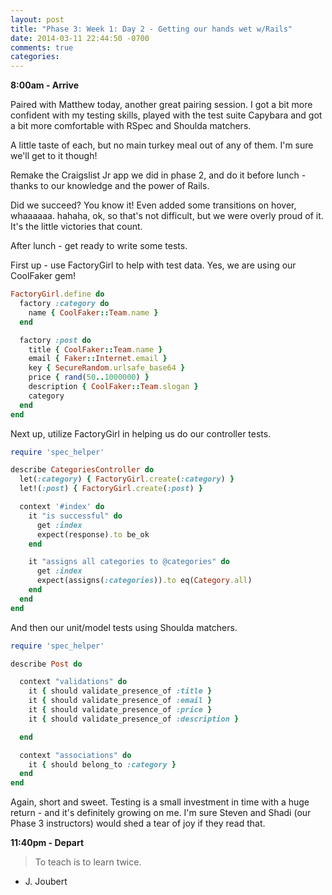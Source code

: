 ```yaml
---
layout: post
title: "Phase 3: Week 1: Day 2 - Getting our hands wet w/Rails"
date: 2014-03-11 22:44:50 -0700
comments: true
categories: 
---
```


**8:00am - Arrive**

Paired with Matthew today, another great pairing session. I got a bit more confident with my testing skills, played with the test suite Capybara and got a bit more comfortable with RSpec and Shoulda matchers.

A little taste of each, but no main turkey meal out of any of them. I'm sure we'll get to it though!

Remake the Craigslist Jr app we did in phase 2, and do it before lunch - thanks to our knowledge and the power of Rails.

Did we succeed?  You know it! Even added some transitions on hover, whaaaaaa. hahaha, ok, so that's not difficult, but we were overly proud of it. It's the little victories that count.

After lunch - get ready to write some tests.

First up - use FactoryGirl to help with test data. Yes, we are using our CoolFaker gem!

```ruby spec/factories.rb
FactoryGirl.define do
  factory :category do
    name { CoolFaker::Team.name }
  end

  factory :post do
    title { CoolFaker::Team.name }
    email { Faker::Internet.email }
    key { SecureRandom.urlsafe_base64 }
    price { rand(50..1000000) }
    description { CoolFaker::Team.slogan }
    category
  end
end
```

Next up, utilize FactoryGirl in helping us do our controller tests.

```ruby spec/controllers/categories_controller_spec.rb
require 'spec_helper'

describe CategoriesController do
  let(:category) { FactoryGirl.create(:category) }
  let!(:post) { FactoryGirl.create(:post) }

  context '#index' do
    it "is successful" do
      get :index
      expect(response).to be_ok
    end

    it "assigns all categories to @categories" do
      get :index
      expect(assigns(:categories)).to eq(Category.all)
    end
  end
end
```

And then our unit/model tests using Shoulda matchers.

```ruby spec/models/post_spec.rb
require 'spec_helper'

describe Post do

  context "validations" do
    it { should validate_presence_of :title }
    it { should validate_presence_of :email }
    it { should validate_presence_of :price }
    it { should validate_presence_of :description }

  end

  context "associations" do
    it { should belong_to :category }
  end
end
```

Again, short and sweet. Testing is a small investment in time with a huge return - and it's definitely growing on me. I'm sure Steven and Shadi (our Phase 3 instructors) would shed a tear of joy if they read that.

**11:40pm - Depart**

>To teach is to learn twice.  
- J. Joubert

